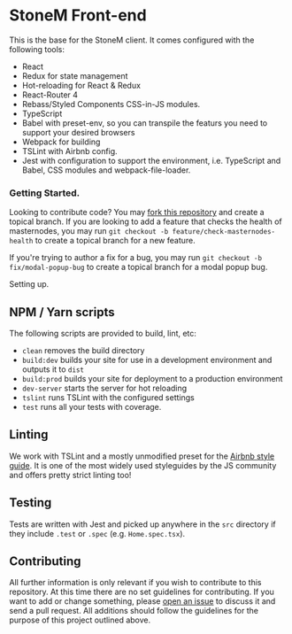 # StoneM Front-end

This is the base for the StoneM client. It comes configured with the following tools:

- React
- Redux for state management
- Hot-reloading for React & Redux
- React-Router 4
- Rebass/Styled Components CSS-in-JS modules.
- TypeScript
- Babel with preset-env, so you can transpile the featurs you need to support your desired browsers
- Webpack for building
- TSLint with Airbnb config.
- Jest with configuration to support the environment, i.e. TypeScript and Babel, CSS modules and webpack-file-loader.

### Getting Started.

Looking to contribute code? You may [fork this repository](https://github.com/stonecoinproject/stonem-frontend.git) and create a topical branch. If you are looking to add a feature that checks the health of masternodes, you may run `git checkout -b feature/check-masternodes-health` to create a topical branch for a new feature.

If you're trying to author a fix for a bug, you may run `git checkout -b fix/modal-popup-bug` to create a topical branch for a modal popup bug.

Setting up.

## NPM / Yarn scripts

The following scripts are provided to build, lint, etc:

- `clean` removes the build directory
- `build:dev` builds your site for use in a development environment and outputs it to `dist`
- `build:prod` builds your site for deployment to a production environment
- `dev-server` starts the server for hot reloading
- `tslint` runs TSLint with the configured settings
- `test` runs all your tests with coverage.

## Linting

We work with TSLint and a mostly unmodified preset for the [Airbnb style guide](https://github.com/airbnb/javascript/).
It is one of the most widely used styleguides by the JS community and offers pretty strict linting too!

## Testing

Tests are written with Jest and picked up anywhere in the `src` directory if they include `.test` or `.spec` (e.g. `Home.spec.tsx`).

## Contributing

All further information is only relevant if you wish to contribute to this repository.
At this time there are no set guidelines for contributing.
If you want to add or change something, please [open an issue](https://github.com/stonecoinproject/stonem-frontend/issues) to discuss it and send a pull request.
All additions should follow the guidelines for the purpose of this project outlined above.
